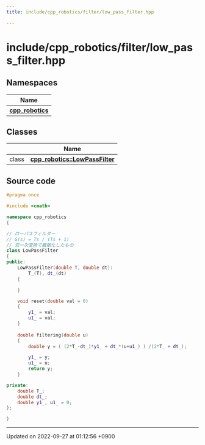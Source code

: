 ```yaml
---
title: include/cpp_robotics/filter/low_pass_filter.hpp

---
```


# include/cpp_robotics/filter/low_pass_filter.hpp



## Namespaces

| Name           |
| -------------- |
| **[cpp_robotics](/cpp_robotics/doxybook/Namespaces/namespacecpp__robotics/)**  |

## Classes

|                | Name           |
| -------------- | -------------- |
| class | **[cpp_robotics::LowPassFilter](/cpp_robotics/doxybook/Classes/classcpp__robotics_1_1LowPassFilter/)**  |




## Source code

```cpp
#pragma once

#include <cmath>

namespace cpp_robotics
{

// ローパスフィルター
// G(s) = Ts / (Ts + 1)
// 双一次変換で離散化したもの
class LowPassFilter
{
public:
    LowPassFilter(double T, double dt):
        T_(T), dt_(dt)
    {

    }

    void reset(double val = 0)
    {
        y1_ = val;
        u1_ = val;
    }
    
    double filtering(double u)
    {
        double y = ( (2*T_-dt_)*y1_ + dt_*(u+u1_) ) /(2*T_ + dt_);

        y1_ = y;
        u1_ = u;
        return y;
    }

private:
    double T_;
    double dt_;
    double y1_, u1_ = 0;
};

}
```


-------------------------------

Updated on 2022-09-27 at 01:12:56 +0900
